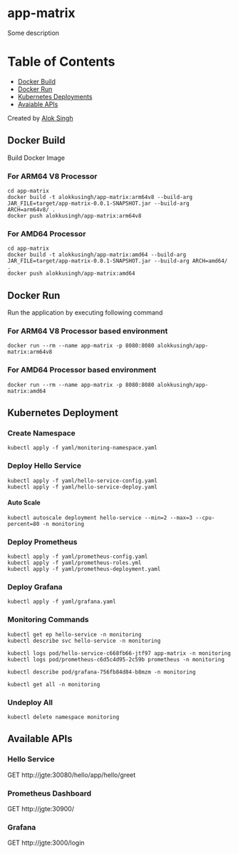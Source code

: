 # app-matrix
Some description

Table of Contents
=================

* [Docker Build](#docker-build)
* [Docker Run](#docker-run)
* [Kubernetes Deployments](#kubernetes-deployment)
* [Avaiable APIs](#available-apis)

Created by [Alok Singh](https://github.com/alokkusingh)

## Docker Build
Build Docker Image
### For ARM64 V8 Processor
```
cd app-matrix
docker build -t alokkusingh/app-matrix:arm64v8 --build-arg JAR_FILE=target/app-matrix-0.0.1-SNAPSHOT.jar --build-arg ARCH=arm64v8/ .
docker push alokkusingh/app-matrix:arm64v8
```
### For AMD64 Processor
```
cd app-matrix
docker build -t alokkusingh/app-matrix:amd64 --build-arg JAR_FILE=target/app-matrix-0.0.1-SNAPSHOT.jar --build-arg ARCH=amd64/ .
docker push alokkusingh/app-matrix:amd64
```

## Docker Run
Run the application by executing following command
### For ARM64 V8 Processor based environment
```
docker run --rm --name app-matrix -p 8080:8080 alokkusingh/app-matrix:arm64v8
```
### For AMD64 Processor based environment
```
docker run --rm --name app-matrix -p 8080:8080 alokkusingh/app-matrix:amd64
```

## Kubernetes Deployment
### Create Namespace
```
kubectl apply -f yaml/monitoring-namespace.yaml
```
### Deploy Hello Service
```
kubectl apply -f yaml/hello-service-config.yaml
kubectl apply -f yaml/hello-service-deploy.yaml
```
#### Auto Scale
```
kubectl autoscale deployment hello-service --min=2 --max=3 --cpu-percent=80 -n monitoring
```
### Deploy Prometheus
```
kubectl apply -f yaml/prometheus-config.yaml
kubectl apply -f yaml/prometheus-roles.yml
kubectl apply -f yaml/prometheus-deployment.yaml
```
### Deploy Grafana
```
kubectl apply -f yaml/grafana.yaml
```
### Monitoring Commands
```
kubectl get ep hello-service -n monitoring
kubectl describe svc hello-service -n monitoring

kubectl logs pod/hello-service-c668fb66-jtf97 app-matrix -n monitoring
kubectl logs pod/prometheus-c6d5c4d95-2c59b prometheus -n monitoring

kubectl describe pod/grafana-756fb84d84-b8mzm -n monitoring

kubectl get all -n monitoring
```

### Undeploy All
```
kubectl delete namespace monitoring
```
## Available APIs
### Hello Service
GET http://jgte:30080/hello/app/hello/greet
### Prometheus Dashboard   
GET http://jgte:30900/
### Grafana
GET http://jgte:3000/login